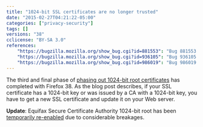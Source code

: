 ```yaml
---
title: "1024-bit SSL certificates are no longer trusted"
date: "2015-02-27T04:21:22-05:00"
categories: ["privacy-security"]
tags: []
versions: "38"
cclicense: "BY-SA 3.0"
references:
    "https://bugzilla.mozilla.org/show_bug.cgi?id=881553": "Bug 881553 - Remove or turn off trust bits for 1024-bit root certs after December 31, 2013"
    "https://bugzilla.mozilla.org/show_bug.cgi?id=936105": "Bug 936105 - Remove or turn off trust bits for Symantec 1024-bit root certs"
    "https://bugzilla.mozilla.org/show_bug.cgi?id=986019": "Bug 986019 - Turn off SSL and Code Signing trust bits for Equifax 1024-bit roots"
---
```

The third and final phase of [phasing out 1024-bit root certificates](https://blog.mozilla.org/security/2014/09/08/phasing-out-certificates-with-1024-bit-rsa-keys/) has completed with Firefox 38. As the blog post describes, if your SSL certificate has a 1024-bit key or was issued by a CA with a 1024-bit key, you have to get a new SSL certificate and update it on your Web server.

**Update**: Equifax Secure Certificate Authority 1024-bit root has been [temporarily re-enabled](https://bugzilla.mozilla.org/show_bug.cgi?id=1155279) due to considerable breakages.
